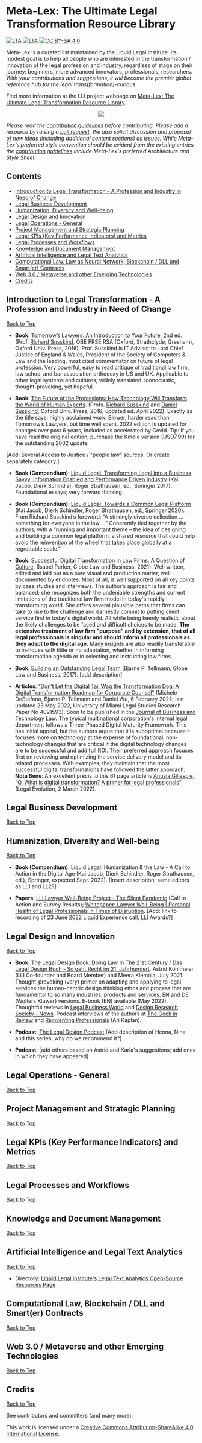 # Meta-Lex: The Ultimate Legal Transformation Resource Library
[![LTA](https://img.shields.io/static/v1?label=LLI&message=Resources&color=FE5258)](https://www.liquid-legal-institute.com/workinggroups/meta-lex-the-ultimate-legal-transformation-resource-library/)
[![LTA](https://img.shields.io/badge/CLP-Community-orange)](https://github.com/Liquid-Legal-Institute/Common-Legal-Platform)
[![CC BY-SA 4.0][cc-by-sa-shield]][cc-by-sa]

Meta-Lex is a curated list maintained by the Liquid Legal Institute. Its modest goal is to help all people who are interested in the transformation / innovation of the legal profession and industry, regardless of stage on their journey: beginners, more advanced innovators, professionals, researchers. _With your contributions and suggestions, it will become the premier global reference hub for the legal trans(formation)-curious._

Find more information at the LLI project webpage on [Meta-Lex: The Ultimate Legal Transformation Resource Library](https://www.liquid-legal-institute.com/workinggroups/meta-lex-the-ultimate-legal-transformation-resource-library/).

<p align="center">
  <img src="LLI Meta-Lex Hi-Res.jpg">
</p>

_Please read the [contribution guidelines](contributing.md) before contributing. Please add a resource by raising a [pull request](https://github.com/Liquid-Legal-Institute/meta-lex/pulls). We also solicit discussion and proposal of new ideas (including additional content sections) as [issues](https://github.com/Liquid-Legal-Institute/meta-lex/issues)._  _While Meta-Lex's preferred style convention should be evident from the existing entries, the [contribution guidelines](contributing.md) include Meta-Lex's preferred Architecture and Style Sheet._ 

## Contents

* [Introduction to Legal Transformation - A Profession and Industry in Need of Change](#introduction-to-legal-transformation)
* [Legal Business Development](#legal-business-development)
* [Humanization, Diversity and Well-being](#humanization-diversity-and-well-being)
* [Legal Design and Innovation](#legal-design-and-innovation)
* [Legal Operations - General](#legal-operations---general)
* [Project Management and Strategic Planning](#project-management-and-strategic-planning)
* [Legal KPIs (Key Performance Indicators) and Metrics](#legal-kpis-key-performance-indicators-and-metrics)
* [Legal Processes and Workflows](#legal-processes-and-workflows)
* [Knowledge and Document Management](#knowledge-and-document-management)
* [Artificial Intelligence and Legal Text Analytics](#artificial-intelligence-and-legal-text-analytics)
* [Computational Law, Law as Neural Network, Blockchain / DLL and Smart(er) Contracts](#computational-law-blockchain--dll-and-smarter-contracts)
* [Web 3.0 / Metaverse and other Emerging Technologies](#web-30--metaverse-and-other-emerging-technologies)
* [Credits](#credits)

## Introduction to Legal Transformation - A Profession and Industry in Need of Change
[Back to Top](#contents)

- **Book**: [Tomorrow’s Lawyers: An Introduction to Your Future, 2nd ed.](https://www.amazon.co.uk/dp/0198796633/ref=sr_1_2?ie=UTF8&qid=1496314861&sr=8-2&keywords=susskind) (Prof. [Richard Susskind](https://www.susskind.com), OBE FRSE RSA (Oxford, Strathclyde, Gresham), Oxford Univ. Press, 2016). Prof. Susskind is IT Advisor to Lord Chief Justice of England & Wales, President of the Society of Computers & Law and the leading, most cited commentator on future of legal profession.  Very powerful, easy to read critique of traditional law firm, law school and bar association orthodoxy in US and UK. Applicable to other legal systems and cultures; widely translated. Iconoclastic, thought-provoking, yet hopeful.

- **Book**: [The Future of the Professions: How Technology Will Transform the World of Human Experts](https://www.amazon.co.uk/Future-Professions-Technology-Transform-Experts-dp-0198841892/dp/0198841892/ref=dp_ob_title_bk). (Profs. [Richard Susskind](https://www.susskind.com) and [Daniel Susskind](https://www.danielsusskind.com), Oxford Univ. Press, 2016; updated ed. April 2022).  Exactly as the title says; highly acclaimed work.  Slower, harder read than Tomorrow’s Lawyers, but time well spent.  2022 edition is updated for changes over past 6 years, included as accelerated by Covid. Tip: If you have read the original edition, purchase the Kindle version (USD7.99) for the outstanding 2002 update.

[Add: Several Access to Justice / "people law" sources. Or create separately category.]

- **Book (Compendium)**: [Liquid Legal: Transforming Legal into a Business Savvy, Information Enabled and Performance Driven Industry](https://www.liquid-legal-institute.com/workinggroups/liquid-legal-transforming-legal-into-a-business-savvy-information-enabled-and-performance-driven-industry) (Kai Jacob, Dierk Schindler, Roger Strathausen, ed., Springer 2017).  Foundational essays; very forward thinking.

- **Book (Compendium)**: [Liquid Legal: Towards a Common Legal Platform](https://www.liquid-legal-institute.com/workinggroups/lli-book-clp/) (Kai Jacob, Dierk Schindler, Roger Strathausen, ed., Springer 2020). From Richard Susskind’s foreword: “A strikingly diverse collection … something for everyone in the law …”  Coherently tied together by the authors, with a “running and important theme – the idea of designing and building a common legal platform, a shared resource that could help avoid the reinvention of the wheel  that takes place globally at a regrettable scale.” 

- **Book**: [Successful Digital Transformation in Law Firms: A Question of Culture](https://www.globelawandbusiness.com/books/successful-digital-transformation-in-law-firms-a-question-of-culture). (Isabel Parker, Globe Law and Business, 2021). Well written, edited and laid out as a pure visual and production matter, well documented by endnotes. Most of all, is well supported on all key points by case studies and interviews. The author’s approach is fair and balanced; she recognizes both the undeniable strengths and current limitations of the traditional law firm model in today's rapidly transforming world. She offers several plausible paths that firms can take to rise to the challenge and earnestly commit to putting client service first in today's digital world.  All while being keenly realistic about the likely challenges to be faced and difficult choices to be made. **The extensive treatment of law firm "purpose" and by extension, that of all legal professionals is singular and should inform all professionals as they adapt to the digital age.** Many insights are also readily transferable to in-house with little or no adaptation, whether in informing transformation agenda or in selecting and instructing law firms.

- **Book**: [Building an Outstanding Legal Team](https://www.globelawandbusiness.com/books/building-an-outstanding-legal-team-battle-tested-strategies-from-a-general-counsel) (Bjarne P. Tellmann, Globe Law and Business, 2017). [add description]

- **Articles**: [“Don’t Let the Digital Tail Wag the Transformation Dog: A Digital Transformation Roadmap for Corporate Counsel”](http://dx.doi.org/10.2139/ssrn.4021593) (Michele DeStefano, Bjarne P. Tellmann and Daniel Wu, 6 February 2022; last updated 23 May 2022, University of Miami Legal Studies Research Paper No 4021593).  Soon to be published in the [Journal of Business and Technology Law](https://digitalcommons.law.umaryland.edu/jbtl). The typical multinational corporation's internal legal department follows a Three-Phased Digital Maturity Framework. This has initial appeal, but the authors argue that it is suboptimal because it focuses more on technology at the expense of foundational, non-technology changes that are critical if the digital technology changes are to be successful and add full ROI. Their preferred approach focuses first on reviewing and optimizing the service delivery model and its related processes. With examples, they maintain that the most successful digital transformations have followed the latter approach. **Nota Bene**: An excellent précis to this 61 page article is [Anusia Gillespie, “Q. What is digital transformation? A primer for legal professionals”](https://www.legalevolution.org/2022/03/q-what-is-digital-transformation-a-primer-for-legal-professionals-289/) (Legal Evolution, 2 March 2022). 

## Legal Business Development
[Back to Top](#contents)

## Humanization, Diversity and Well-being
[Back to Top](#contents)

- **Book (Compendium)**: Liquid Legal: Humanization & the Law - A Call to Action in the Digital Age (Kai Jacob, Dierk Schindler, Roger Strathausen, ed.), Springer, expected Sept. 2022). [Insert description; same editors as LL1 and LL2?]

- **Papers**: [LLI Lawyer Well-Being Project - The Silent Pandemic](https://www.liquid-legal-institute.com/workinggroups/lawyer-wellbeing) (Call to Action and Survey Results); [Whitepaper: Lawyer Well-Being | Personal Health of Legal Professionals in Times of Disruption](https://www.liquid-legal-institute.com/wp-content/uploads/2022/05/LLI_Lawyer_Wellbeing_Whitepaper_E-Book.pdf). [Add: link to recording of 23 June 2022 Liquid Experience call; LLI Awards?]

## Legal Design and Innovation
[Back to Top](#contents)

- **Book**: [The Legal Design Book: Doing Law In The 21st Century](https://legaldesign-book.com) / [Das Legal Design Buch - So geht Recht im 21. Jahrhundert](https://shop.wolterskluwer-online.de/rechtsgebiete/zivilrecht-zivilprozessrecht/allgemeines-zivil-vertragsrecht/09726000-das-legal-design-buch.html?wkn=01463-001&gclid=CjwKCAjwn8SLBhAyEiwAHNTJbSJNP1oDh8DnYDFdDf5ebi0taJO_qd6KEGvx20G0uhuGoK5WRn5hsBoCfLYQAvD_BwE). Astrid Kohlmeier (LLI Co-founder and Board Member) and Meera Klemola, July 2021.  Thought-provoking (very) primer on adapting and applying to legal services the human-centric design thinking ethos and process that are fundamental to so many industries, products and services. EN and DE (Wolters Kluwer) versions. E-book (EN) available (May 2022). Thoughtful reviews in [Legal Business World](https://www.legalbusinessworld.com/post/exceeds-its-ambitious-title-a-consequential-work) and [Design Research Society - News](https://www.designresearchsociety.org/articles/book-review-the-legal-design-book-doing-law-in-the-21st-century-by-meera-klemola-and-astrid-kohlmeier). Podcast interviews of the authors at [The Geek in Review](https://podcasts.apple.com/us/podcast/the-legal-design-book-with-astrid-kohlmeier/id1401505293?i=1000537809161) and [Reinventing Professionals](https://podcast.app/reinventing-professionals-p350577) (Ari Kaplan).

- **Podcast**: [The Legal Design Podcast](http://legaldesignpodcast.com) [Add description of Henna, Nina and this series; why do we recommend it?]
- **Podcast**: [add others based on Astrid and Karla's suggestions; add ones in which they have appeared]

## Legal Operations - General
[Back to Top](#contents)

## Project Management and Strategic Planning
[Back to Top](#contents)

## Legal KPIs (Key Performance Indicators) and Metrics
[Back to Top](#contents)

## Legal Processes and Workflows
[Back to Top](#contents)

## Knowledge and Document Management
[Back to Top](#contents)

## Artificial Intelligence and Legal Text Analytics
[Back to Top](#contents)

- Directory: [Liquid Legal Institute's Legal Text Analytics Open-Source Resources Page](https://github.com/Liquid-Legal-Institute/Legal-Text-Analytics)

## Computational Law, Blockchain / DLL and Smart(er) Contracts
[Back to Top](#contents)

## Web 3.0 / Metaverse and other Emerging Technologies
[Back to Top](#contents)

## Credits
[Back to Top](#contents)

See contributors and committers (and many more).

This work is licensed under a [Creative Commons Attribution-ShareAlike 4.0 International License][cc-by-sa].

[cc-by-sa]: http://creativecommons.org/licenses/by-sa/4.0/
[cc-by-sa-shield]: https://img.shields.io/badge/License-CC%20BY--SA%204.0-lightgrey.svg
